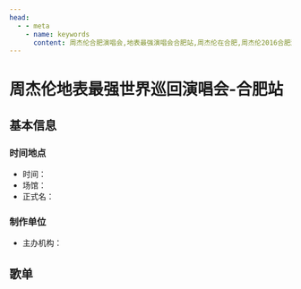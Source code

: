 ```yaml
---
head:
  - - meta
    - name: keywords
      content: 周杰伦合肥演唱会,地表最强演唱会合肥站,周杰伦在合肥,周杰伦2016合肥演唱会
---
```


# 周杰伦地表最强世界巡回演唱会-合肥站

## 基本信息

### 时间地点
- 时间：
- 场馆：
- 正式名：

### 制作单位
- 主办机构：

## 歌单